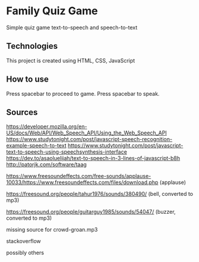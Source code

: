 #  Family Quiz Game

Simple quiz game text-to-speech and speech-to-text

## Technologies
This project is created using HTML, CSS, JavaScript

## How to use
Press spacebar to proceed to game. Press spacebar to speak. 

## Sources
https://developer.mozilla.org/en-US/docs/Web/API/Web_Speech_API/Using_the_Web_Speech_API 
https://www.studytonight.com/post/javascript-speech-recognition-example-speech-to-text
https://www.studytonight.com/post/javascript-text-to-speech-using-speechsynthesis-interface
https://dev.to/asaoluelijah/text-to-speech-in-3-lines-of-javascript-b8h
http://patorjk.com/software/taag

https://www.freesoundeffects.com/free-sounds/applause-10033/https://www.freesoundeffects.com/files/download.php (applause)

https://freesound.org/people/tahur1976/sounds/380490/ (bell, converted to mp3)

https://freesound.org/people/guitarguy1985/sounds/54047/ (buzzer, converted to mp3)

missing source for crowd-groan.mp3

stackoverflow

possibly others
